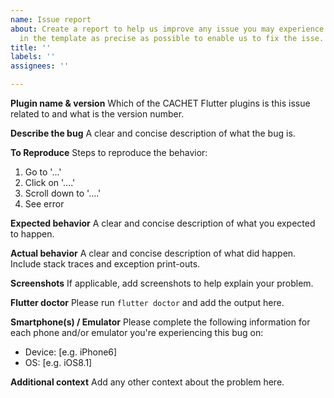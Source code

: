 ```yaml
---
name: Issue report
about: Create a report to help us improve any issue you may experience. Please fill
  in the template as precise as possible to enable us to fix the isse.
title: ''
labels: ''
assignees: ''

---
```


**Plugin name & version**
Which of the CACHET Flutter plugins is this issue related to and what is the version number.

**Describe the bug**
A clear and concise description of what the bug is.

**To Reproduce**
Steps to reproduce the behavior:
1. Go to '...'
2. Click on '....'
3. Scroll down to '....'
4. See error

**Expected behavior**
A clear and concise description of what you expected to happen.

**Actual behavior**
A clear and concise description of what did happen. Include stack traces and exception print-outs.

**Screenshots**
If applicable, add screenshots to help explain your problem.

**Flutter doctor**
Please run `flutter doctor` and add the output here.

**Smartphone(s) / Emulator**
Please complete the following information for each phone and/or emulator you're experiencing this bug on:

 - Device: [e.g. iPhone6]
 - OS: [e.g. iOS8.1]

**Additional context**
Add any other context about the problem here.
